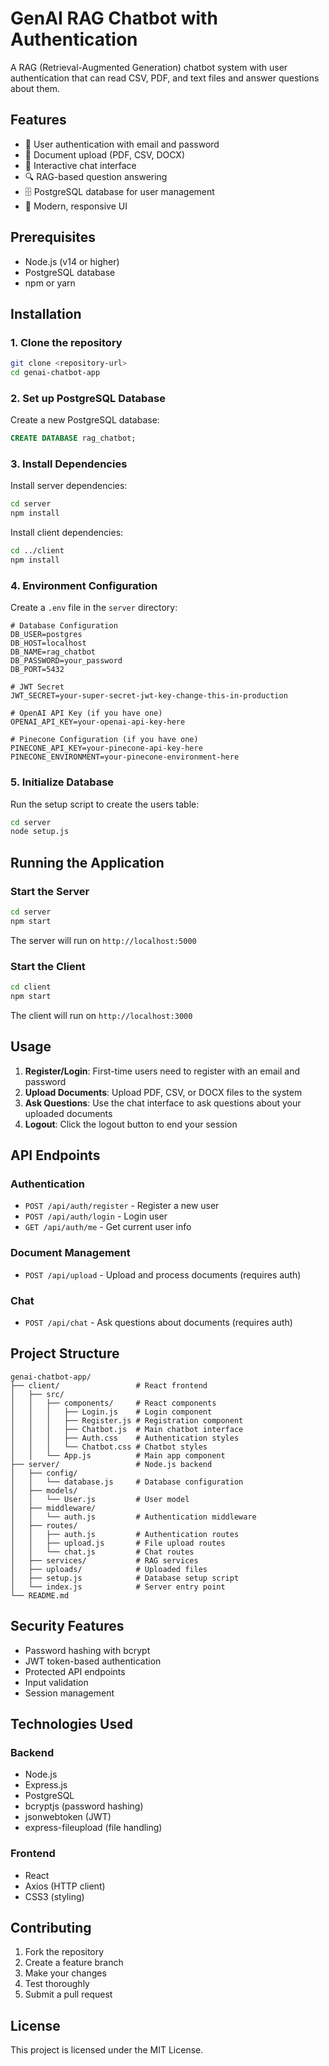 # GenAI RAG Chatbot with Authentication

A RAG (Retrieval-Augmented Generation) chatbot system with user authentication that can read CSV, PDF, and text files and answer questions about them.

## Features

- 🔐 User authentication with email and password
- 📄 Document upload (PDF, CSV, DOCX)
- 💬 Interactive chat interface
- 🔍 RAG-based question answering
- 🗄️ PostgreSQL database for user management
- 🎨 Modern, responsive UI

## Prerequisites

- Node.js (v14 or higher)
- PostgreSQL database
- npm or yarn

## Installation

### 1. Clone the repository
```bash
git clone <repository-url>
cd genai-chatbot-app
```

### 2. Set up PostgreSQL Database

Create a new PostgreSQL database:
```sql
CREATE DATABASE rag_chatbot;
```

### 3. Install Dependencies

Install server dependencies:
```bash
cd server
npm install
```

Install client dependencies:
```bash
cd ../client
npm install
```

### 4. Environment Configuration

Create a `.env` file in the `server` directory:
```env
# Database Configuration
DB_USER=postgres
DB_HOST=localhost
DB_NAME=rag_chatbot
DB_PASSWORD=your_password
DB_PORT=5432

# JWT Secret
JWT_SECRET=your-super-secret-jwt-key-change-this-in-production

# OpenAI API Key (if you have one)
OPENAI_API_KEY=your-openai-api-key-here

# Pinecone Configuration (if you have one)
PINECONE_API_KEY=your-pinecone-api-key-here
PINECONE_ENVIRONMENT=your-pinecone-environment-here
```

### 5. Initialize Database

Run the setup script to create the users table:
```bash
cd server
node setup.js
```

## Running the Application

### Start the Server
```bash
cd server
npm start
```

The server will run on `http://localhost:5000`

### Start the Client
```bash
cd client
npm start
```

The client will run on `http://localhost:3000`

## Usage

1. **Register/Login**: First-time users need to register with an email and password
2. **Upload Documents**: Upload PDF, CSV, or DOCX files to the system
3. **Ask Questions**: Use the chat interface to ask questions about your uploaded documents
4. **Logout**: Click the logout button to end your session

## API Endpoints

### Authentication
- `POST /api/auth/register` - Register a new user
- `POST /api/auth/login` - Login user
- `GET /api/auth/me` - Get current user info

### Document Management
- `POST /api/upload` - Upload and process documents (requires auth)

### Chat
- `POST /api/chat` - Ask questions about documents (requires auth)

## Project Structure

```
genai-chatbot-app/
├── client/                 # React frontend
│   ├── src/
│   │   ├── components/     # React components
│   │   │   ├── Login.js    # Login component
│   │   │   ├── Register.js # Registration component
│   │   │   ├── Chatbot.js  # Main chatbot interface
│   │   │   ├── Auth.css    # Authentication styles
│   │   │   └── Chatbot.css # Chatbot styles
│   │   └── App.js          # Main app component
├── server/                 # Node.js backend
│   ├── config/
│   │   └── database.js     # Database configuration
│   ├── models/
│   │   └── User.js         # User model
│   ├── middleware/
│   │   └── auth.js         # Authentication middleware
│   ├── routes/
│   │   ├── auth.js         # Authentication routes
│   │   ├── upload.js       # File upload routes
│   │   └── chat.js         # Chat routes
│   ├── services/           # RAG services
│   ├── uploads/            # Uploaded files
│   ├── setup.js            # Database setup script
│   └── index.js            # Server entry point
└── README.md
```

## Security Features

- Password hashing with bcrypt
- JWT token-based authentication
- Protected API endpoints
- Input validation
- Session management

## Technologies Used

### Backend
- Node.js
- Express.js
- PostgreSQL
- bcryptjs (password hashing)
- jsonwebtoken (JWT)
- express-fileupload (file handling)

### Frontend
- React
- Axios (HTTP client)
- CSS3 (styling)

## Contributing

1. Fork the repository
2. Create a feature branch
3. Make your changes
4. Test thoroughly
5. Submit a pull request

## License

This project is licensed under the MIT License. 